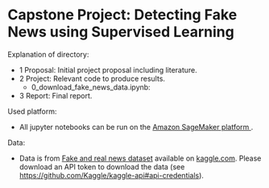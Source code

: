 # Capstone Project: Detecting Fake News using Supervised Learning

Explanation of directory:

- 1 Proposal: Initial project proposal including literature.
- 2 Project: Relevant code to produce results.
	- 0_download_fake_news_data.ipynb: 
- 3 Report: Final report.

Used platform:

- All jupyter notebooks can be run on the [Amazon SageMaker platform ](https://aws.amazon.com/sagemaker).

Data:

- Data is from [Fake and real news dataset](https://www.kaggle.com/clmentbisaillon/fake-and-real-news-dataset)
available on [kaggle.com](https://www.kaggle.com). Please download an API token to download
the data (see https://github.com/Kaggle/kaggle-api#api-credentials).